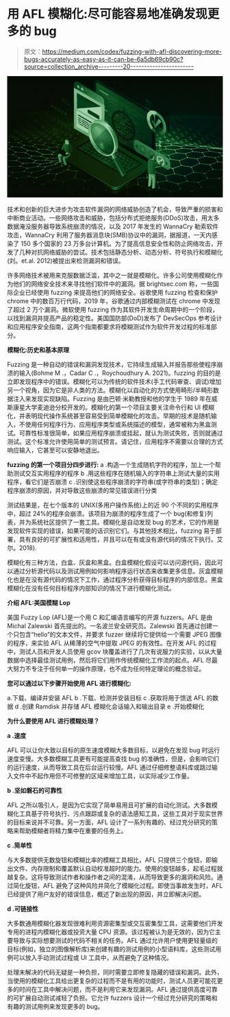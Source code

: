 # 用 AFL 模糊化:尽可能容易地准确发现更多的 bug

> 原文：<https://medium.com/codex/fuzzing-with-afl-discovering-more-bugs-accurately-as-easy-as-it-can-be-6a5db69cb90c?source=collection_archive---------20----------------------->

![](img/7b37b8f65a379238237e43d5079be482.png)

技术和创新的巨大进步为攻击软件漏洞的网络威胁创造了机会，导致严重的损害和中断商业活动。一些网络攻击和威胁，包括分布式拒绝服务(DDoS)攻击，用太多数据淹没服务器导致系统崩溃的情况，以及 2017 年发生的 WannaCry 勒索软件攻击，WannaCry 利用了服务器消息块(SMB)协议中的漏洞，据报道，一天内感染了 150 多个国家的 23 万多台计算机。为了提高信息安全性和防止网络攻击，开发了几种对抗网络威胁的尝试。技术包括静态分析、动态分析、符号执行和模糊化(刘。et.al. 2012)被提出来检测漏洞和错误。

许多网络技术被用来克服数据泛滥，其中之一就是模糊化。许多公司使用模糊化作为他们的网络安全技术来寻找他们软件中的漏洞。据 brightsec.com 称，一些国际企业已经使用 fuzzing 来提高他们的网络安全。谷歌使用 fuzzing 检查和保护 chrome 中的数百万行代码，2019 年，谷歌通过内部模糊测试在 chrome 中发现了超过 2 万个漏洞。微软使用 fuzzing 作为其软件开发生命周期中的一个阶段，以找到漏洞并提高产品的稳定性。美国国防部(DoD)发布了 DevSecOps 参考设计和应用程序安全指南，这两个指南都要求将模糊测试作为软件开发过程的标准部分。

**模糊化:历史和基本原理**

Fuzzing 是一种自动的错误和漏洞发现技术，它持续生成输入并报告那些使程序崩溃的输入(Bohme M .，Cadar C .，Roychoudhury A. 2021)。fuzzing 的目的是立即发现程序中的错误。模糊化可以为传统的软件技术(手工代码审查、调试)增加另一个视角，因为它是非人类的方法。模糊化以自动化的方式使用畸形/半畸形数据注入来发现实现缺陷。Fuzzing 是由巴顿·米勒教授和他的学生于 1989 年在威斯康星大学麦迪逊分校开发的。模糊化的第一个项目主要关注命令行和 UI 模糊化，并表明现代操作系统甚至容易受到简单模糊化的攻击。早期的技术是随机输入，不使用任何程序行为、应用程序类型或系统描述的模型，通常被称为黑盒测试。可靠性标准很简单，如果应用程序崩溃或挂起，就认为测试失败，否则就通过测试。这个标准允许使用简单的测试预言。请记住，应用程序不需要以合理的方式响应输入，它甚至可以安静地退出。

**fuzzing 的第一个项目分四步进行:**
a .构造一个生成随机字符的程序，加上一个帮助测试交互实用程序的程序
b .用这些程序在随机输入的字符串上测试大量的实用程序，看它们是否崩溃
c .识别使这些程序崩溃的字符串(或字符串的类型)；确定程序崩溃的原因，并对导致这些崩溃的常见错误进行分类

测试结果是，在七个版本的 UNIX(多用户操作系统)上的近 90 个不同的实用程序中，超过 24%的程序会崩溃。该项目为崩溃的程序生成了一个 bug(和修复)列表，并为系统社区提供了一套工具。模糊化是自动发现 bug 的艺术，它的作用是发现软件实现的错误，如果可能的话识别它们。与其他技术相比，fuzzing 易于部署，具有良好的可扩展性和适用性，并且可以在有或没有源代码的情况下执行。艾尔。2018).

模糊化有三种方法，白盒、灰盒和黑盒。白盒模糊化假设可以访问源代码，因此可以通过分析源代码以及测试用例如何影响程序运行状态来收集更多信息。灰盒模糊化也是在没有源代码的情况下工作，通过程序分析获得目标程序的内部信息。黑盒模糊化在没有任何目标程序内部知识的情况下进行模糊化测试。

**介绍 AFL:美国模糊 Lop**

美国 Fuzzy Lop (AFL)是一个用 C 和汇编语言编写的开源 fuzzers。AFL 是由 Michal Zalewski 首先提出的。一名波兰安全研究员。Zalewski 首先通过创建一个只包含“hello”的文本文件，并要求 fuzzer 继续将它提供给一个需要 JPEG 图像的程序，来实验 AFL 从稀薄的空气中提取 JPEG 的有效性。在开发 AFL 的过程中，测试人员和开发人员使用 gcov 块覆盖进行了几次有说服力的实验，以从大量数据中选择最佳测试用例，然后将它们用作传统模糊化工作流的起点。AFL 尽最大努力不专注于任何单一的操作原理，也不成为任何特定理论的概念验证。

**您可以通过以下步骤开始使用 AFL 进行模糊化:**

a.下载、编译并安装 AFL
b .下载、检测并安装目标
c .获取将用于馈送 AFL 的数据
d .创建 Ramdisk 并存储 AFL 模糊化会话输入和输出目录
e .开始模糊化

**为什么要使用 AFL 进行模糊处理？**

**a .速度**

AFL 可以让你大致以目标的原生速度模糊大多数目标，以避免在发现 bug 时运行速度变慢。大多数模糊工具更有可能提高查找 bug 的准确性，但是，会影响它们的运行速度，从而导致工具在后台运行较慢。AFL 通过仔细修整语料库或跳过输入文件中不起作用但不可修整的区域来增加工具，以实际减少工作量。

**b .坚如磐石的可靠性**

AFL 之所以吸引人，是因为它实现了简单易用且可扩展的自动化测试。大多数模糊化工具基于符号执行、污点跟踪或复杂的语法感知工具，这些工具对于现实世界的目标来说并不可靠。另一方面，AFL 设计了一系列有趣的、经过充分研究的策略来帮助模糊者将精力集中在重要的任务上。

**c .简单性**

与大多数提供无数旋钮和模糊比率的模糊工具相比，AFL 只提供三个旋钮，即输出文件、内存限制和覆盖默认自动校准超时的能力。使用的旋钮越多，起毛过程就越复杂。这将导致测试作者和操作者之间的混淆，从而导致更多的漏洞和风险。通过简化旋钮，AFL 避免了这种风险并简化了模糊化过程。即使当事故发生时，AFL 已经提供了用户友好的错误信息，概述了新出现的原因，并立即解决问题。

**d .可链接性**

大多数通用模糊化器发现很难利用资源密集型或交互密集型工具，这需要他们开发专用的进程内模糊化器或投资大量 CPU 资源。该过程被认为是无效的，因为它主要导致与实际想要测试的代码不相关的任务。AFL 通过允许用户使用更轻量级的目标(例如，独立的图像解析库)来创建有趣的测试用例的小型语料库，这些测试用例可以放入手动测试过程或 UI 工具中，从而避免了这种情况。

处理未解决的代码无疑是一种负担，同时需要立即修复隐藏的错误和漏洞。此外，当使用的模糊化工具给出更复杂的过程而不是有用的功能时，测试人员更可能花更多的时间在工具中解决问题，而不是利用它来发现漏洞。AFL 通过提供高度可靠的可扩展自动测试减轻了负担。它允许 fuzzers 设计一个经过充分研究的策略和有趣的测试用例来发现更多的 bug。
